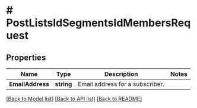 # # PostListsIdSegmentsIdMembersRequest


## Properties 


Name | Type | Description | Notes
------------ | ------------- | ------------- | -------------
**EmailAddress**| **string** | Email address for a subscriber.  |


[[Back to Model list]](../../README.md#models) [[Back to API list]](../../README.md#endpoints) [[Back to README]](../../README.md)

